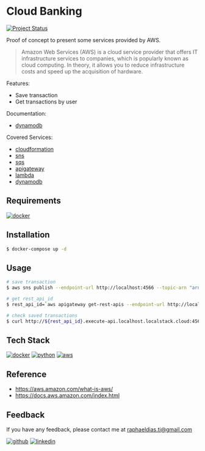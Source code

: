# Cloud Banking

[![Project Status](https://img.shields.io/static/v1?label=project%20status&message=in%20development&color=yellow&style=flat-square)](#)

Proof of concept to present some services provided by AWS.

> Amazon Web Services (AWS) is a cloud service provider that offers IT infrastructure services to companies, which is popularly known as cloud computing. 
In theory, it allows you to reduce infrastructure costs and speed up the acquisition of hardware.

Features:
- Save transaction
- Get transactions by user

Documentation:
- [dynamodb](docs/dynamodb)

Covered Services:
- [cloudformation](https://docs.aws.amazon.com/AWSCloudFormation/latest/UserGuide/Welcome.html)
- [sns](https://docs.aws.amazon.com/sns/latest/dg/welcome.html)
- [sqs](https://docs.aws.amazon.com/AWSSimpleQueueService/latest/SQSDeveloperGuide/welcome.html)
- [apigateway](https://docs.aws.amazon.com/apigateway/latest/developerguide/welcome.html)
- [lambda](https://docs.aws.amazon.com/lambda/latest/dg/welcome.html)
- [dynamodb](https://docs.aws.amazon.com/amazondynamodb/latest/developerguide/Introduction.html)

## Requirements

[![docker](https://img.shields.io/badge/Docker-2CA5E0?style=for-the-badge&logo=docker&logoColor=white)](https://www.docker.com/)

## Installation

```bash
$ docker-compose up -d
```
    
## Usage

```bash
# save transaction
$ aws sns publish --endpoint-url http://localhost:4566 --topic-arn "arn:aws:sns:us-east-1:000000000000:SaveTransactionTopic" --message '{"user":"john","amount":"999.99","type":"TRANSFER_SENT"}'

# get rest_api_id
$ rest_api_id=`aws apigateway get-rest-apis --endpoint-url http://localhost:4566 | jq -r '.items[]|select(.name == "get-transactions-api")|.id'`

# check saved transactions
$ curl http://${rest_api_id}.execute-api.localhost.localstack.cloud:4566/dev/transactions?user=john
```

## Tech Stack

[![docker](https://img.shields.io/badge/Docker-2CA5E0?style=for-the-badge&logo=docker&logoColor=white)](https://www.docker.com/)
[![python](https://img.shields.io/badge/Python-FFD43B?style=for-the-badge&logo=python&logoColor=blue)](https://www.python.org/)
[![aws](https://img.shields.io/badge/Amazon_AWS-FF9900?style=for-the-badge&logo=amazonaws&logoColor=white)](https://aws.amazon.com/)

## Reference

- https://aws.amazon.com/what-is-aws/
- https://docs.aws.amazon.com/index.html

## Feedback

If you have any feedback, please contact me at raphaeldias.ti@gmail.com

[![github](https://img.shields.io/badge/GitHub-100000?style=for-the-badge&logo=github&logoColor=white)](https://github.com/raphaelbh)
[![linkedin](https://img.shields.io/badge/LinkedIn-0077B5?style=for-the-badge&logo=linkedin&logoColor=white)](https://www.linkedin.com/in/raphaelbh/)
